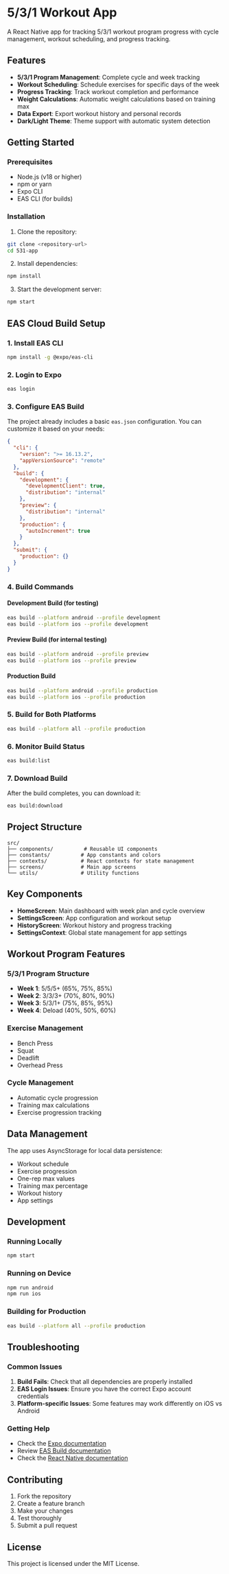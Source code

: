 # 5/3/1 Workout App

A React Native app for tracking 5/3/1 workout program progress with cycle management, workout scheduling, and progress tracking.

## Features

- **5/3/1 Program Management**: Complete cycle and week tracking
- **Workout Scheduling**: Schedule exercises for specific days of the week
- **Progress Tracking**: Track workout completion and performance
- **Weight Calculations**: Automatic weight calculations based on training max
- **Data Export**: Export workout history and personal records
- **Dark/Light Theme**: Theme support with automatic system detection

## Getting Started

### Prerequisites

- Node.js (v18 or higher)
- npm or yarn
- Expo CLI
- EAS CLI (for builds)

### Installation

1. Clone the repository:

```bash
git clone <repository-url>
cd 531-app
```

2. Install dependencies:

```bash
npm install
```

3. Start the development server:

```bash
npm start
```

## EAS Cloud Build Setup

### 1. Install EAS CLI

```bash
npm install -g @expo/eas-cli
```

### 2. Login to Expo

```bash
eas login
```

### 3. Configure EAS Build

The project already includes a basic `eas.json` configuration. You can customize it based on your needs:

```json
{
  "cli": {
    "version": ">= 16.13.2",
    "appVersionSource": "remote"
  },
  "build": {
    "development": {
      "developmentClient": true,
      "distribution": "internal"
    },
    "preview": {
      "distribution": "internal"
    },
    "production": {
      "autoIncrement": true
    }
  },
  "submit": {
    "production": {}
  }
}
```

### 4. Build Commands

#### Development Build (for testing)

```bash
eas build --platform android --profile development
eas build --platform ios --profile development
```

#### Preview Build (for internal testing)

```bash
eas build --platform android --profile preview
eas build --platform ios --profile preview
```

#### Production Build

```bash
eas build --platform android --profile production
eas build --platform ios --profile production
```

### 5. Build for Both Platforms

```bash
eas build --platform all --profile production
```

### 6. Monitor Build Status

```bash
eas build:list
```

### 7. Download Build

After the build completes, you can download it:

```bash
eas build:download
```

## Project Structure

```
src/
├── components/          # Reusable UI components
├── constants/          # App constants and colors
├── contexts/           # React contexts for state management
├── screens/            # Main app screens
└── utils/              # Utility functions
```

## Key Components

- **HomeScreen**: Main dashboard with week plan and cycle overview
- **SettingsScreen**: App configuration and workout setup
- **HistoryScreen**: Workout history and progress tracking
- **SettingsContext**: Global state management for app settings

## Workout Program Features

### 5/3/1 Program Structure

- **Week 1**: 5/5/5+ (65%, 75%, 85%)
- **Week 2**: 3/3/3+ (70%, 80%, 90%)
- **Week 3**: 5/3/1+ (75%, 85%, 95%)
- **Week 4**: Deload (40%, 50%, 60%)

### Exercise Management

- Bench Press
- Squat
- Deadlift
- Overhead Press

### Cycle Management

- Automatic cycle progression
- Training max calculations
- Exercise progression tracking

## Data Management

The app uses AsyncStorage for local data persistence:

- Workout schedule
- Exercise progression
- One-rep max values
- Training max percentage
- Workout history
- App settings

## Development

### Running Locally

```bash
npm start
```

### Running on Device

```bash
npm run android
npm run ios
```

### Building for Production

```bash
eas build --platform all --profile production
```

## Troubleshooting

### Common Issues

1. **Build Fails**: Check that all dependencies are properly installed
2. **EAS Login Issues**: Ensure you have the correct Expo account credentials
3. **Platform-specific Issues**: Some features may work differently on iOS vs Android

### Getting Help

- Check the [Expo documentation](https://docs.expo.dev/)
- Review [EAS Build documentation](https://docs.expo.dev/build/introduction/)
- Check the [React Native documentation](https://reactnative.dev/)

## Contributing

1. Fork the repository
2. Create a feature branch
3. Make your changes
4. Test thoroughly
5. Submit a pull request

## License

This project is licensed under the MIT License.
